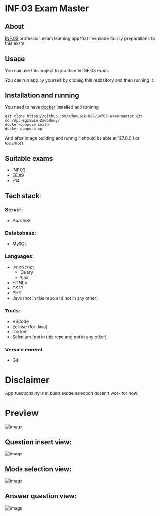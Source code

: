 # INF.03 Exam Master
## About
[INF.03](https://informatyk.edu.pl/kwalifikacja-inf-03/) profession exam learning app that I've made for my preparations to this exam.

## Usage
You can use this project to practice to INF.03 exam.

You can run app by yourself by cloning this repository and then running it.

## Installation and running
You need to have [docker](https://www.docker.com/) installed and runinng
```
git clone https://github.com/adamusek-007/inf03-exam-master.git
cd /App-Egzamin-Zawodowy/
docker-compose build
docker-compose up
```
And after image building and runnig it should be able at 127.0.0.1 or localhost.

## Suitable exams
- INF.03
- EE.09
- E14

## Tech stack:
### Server:
- Apache2

### Datababase:
- MySQL

### Languages:
-  JavaScript
    -  jQuery
    -  Ajax
-  HTML5
-  CSS3
-  PHP
-  Java (not in this repo and not in any other)

### Tools:
- VSCode
- Eclipse (for Java)
- Docker
- Selenium (not in this repo and not in any other)

### Version control
- Git

# Disclaimer
App functionality is in build.
Mode selection doesn't work for now.

# Preview
![image](https://github.com/adamusek-007/App-Egzamin-Zawodowy/assets/122128430/ae512dbb-cc53-4485-8000-d88624c00fe3)

## Question insert view:
![image](https://github.com/adamusek-007/App-Egzamin-Zawodowy/assets/122128430/e303be0b-0ec7-4dec-ac74-7199e87adf92)

## Mode selection view:
![image](https://github.com/adamusek-007/App-Egzamin-Zawodowy/assets/122128430/654a5a25-de5f-4ae2-8cf0-a3ce735d95f1)

## Answer question view:
![image](https://github.com/adamusek-007/App-Egzamin-Zawodowy/assets/122128430/2c59717f-9f65-4f2c-a34b-2dd921b93eec)

